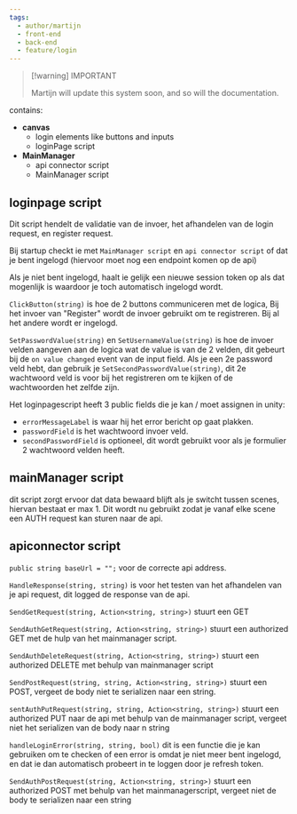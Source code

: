 ```yaml
---
tags:
  - author/martijn
  - front-end
  - back-end
  - feature/login
---
```

>[!warning] IMPORTANT
>
>Martijn will update this system soon, and so will the documentation. 

contains:
- **canvas**
	- login elements like buttons and inputs
	- loginPage script
- **MainManager**
	- api connector script
	- MainManager script
	
## loginpage script

Dit script hendelt de validatie van de invoer, het afhandelen van de login request, en register request.

Bij startup checkt ie met `MainManager script` en `api connector script` of dat je bent ingelogd (hiervoor moet nog een endpoint komen op de api)

Als je niet bent ingelogd, haalt ie gelijk een nieuwe session token op als dat mogenlijk is waardoor je toch automatisch ingelogd wordt.

`ClickButton(string)` is hoe de 2 buttons communiceren met de logica, Bij het invoer van "Register" wordt de invoer gebruikt om te registreren. Bij al het andere wordt er ingelogd.

`SetPasswordValue(string)` en `SetUsernameValue(string)` is hoe de invoer velden aangeven aan de logica wat de value is van de 2 velden, dit gebeurt bij de `on value changed` event van de input field.
Als je een 2e password veld hebt, dan gebruik je `SetSecondPasswordValue(string)`, dit 2e wachtwoord veld is voor bij het registreren om te kijken of de wachtwoorden het zelfde zijn.

Het loginpagescript heeft 3 public fields die je kan / moet assignen in unity:
- `errorMessageLabel` is waar hij het error bericht op gaat plakken.
- `passwordField` is het wachtwoord invoer veld.
- `secondPasswordField` is optioneel, dit wordt gebruikt voor als je formulier 2 wachtwoord velden heeft.

## mainManager script

dit script zorgt ervoor dat data bewaard blijft als je switcht tussen scenes, hiervan bestaat er max 1. Dit wordt nu gebruikt zodat je vanaf elke scene een AUTH request kan sturen naar de api.

## apiconnector script

`public string baseUrl = "";` voor de correcte api address.

`HandleResponse(string, string)` is voor het testen van het afhandelen van je api request, dit logged de response van de api.

`SendGetRequest(string, Action<string, string>)` stuurt een GET

`SendAuthGetRequest(string, Action<string, string>)` stuurt een authorized GET met de hulp van het mainmanager script.

`SendAuthDeleteRequest(string, Action<string, string>)` stuurt een authorized DELETE met behulp van mainmanager script

`SendPostRequest(string, string, Action<string, string>)` stuurt een POST, vergeet de body niet te serializen naar een string.

`sentAuthPutRequest(string, string, Action<string, string>)` stuurt een authorized PUT naar de api met behulp van de mainmanager script, vergeet niet het serializen van de body naar n string

`handleLoginError(string, string, bool)` dit is een functie die je kan gebruiken om te checken of een error is omdat je niet meer bent ingelogd, en dat ie dan automatisch probeert in te loggen door je refresh token. 

`SendAuthPostRequest(string, Action<string, string>)` stuurt een authorized POST met behulp van het mainmanagerscript, vergeet niet de body te serializen naar een string

 